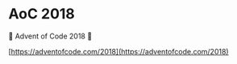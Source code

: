 # AoC 2018

:christmas_tree: Advent of Code 2018 :christmas_tree:

[https://adventofcode.com/2018](https://adventofcode.com/2018)
